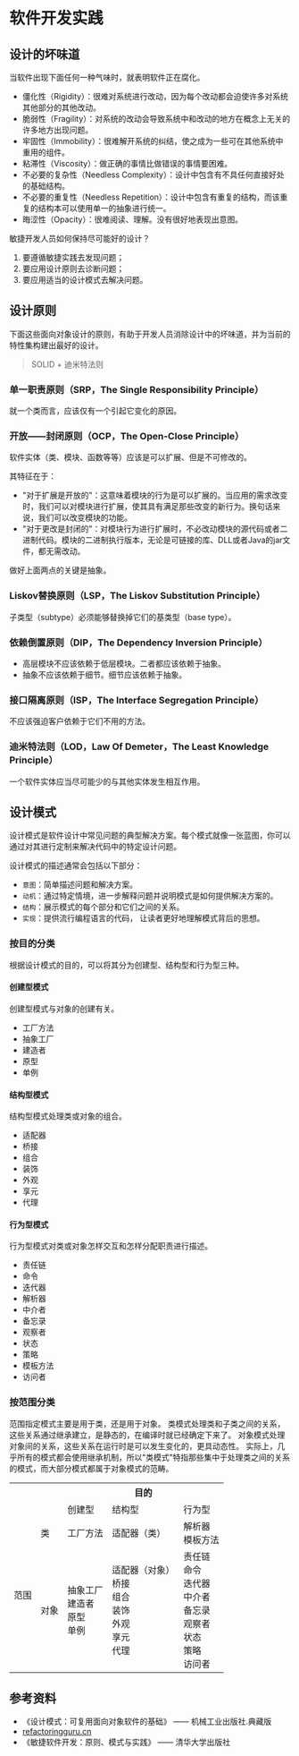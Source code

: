 # 软件开发实践

## 设计的坏味道

当软件出现下面任何一种气味时，就表明软件正在腐化。
- 僵化性（Rigidity）：很难对系统进行改动，因为每个改动都会迫使许多对系统其他部分的其他改动。
- 脆弱性（Fragility）：对系统的改动会导致系统中和改动的地方在概念上无关的许多地方出现问题。
- 牢固性（Immobility）：很难解开系统的纠结，使之成为一些可在其他系统中重用的组件。
- 粘滞性（Viscosity）：做正确的事情比做错误的事情要困难。
- 不必要的复杂性（Needless Complexity）：设计中包含有不具任何直接好处的基础结构。
- 不必要的重复性（Needless Repetition）：设计中包含有重复的结构，而该重复的结构本可以使用单一的抽象进行统一。
- 晦涩性（Opacity）：很难阅读、理解。没有很好地表现出意图。

敏捷开发人员如何保持尽可能好的设计？
1. 要遵循敏捷实践去发现问题；
2. 要应用设计原则去诊断问题；
3. 要应用适当的设计模式去解决问题。

## 设计原则

下面这些面向对象设计的原则，有助于开发人员消除设计中的坏味道，并为当前的特性集构建出最好的设计。

> SOLID + 迪米特法则

### 单一职责原则（SRP，The Single Responsibility Principle）

就一个类而言，应该仅有一个引起它变化的原因。

### 开放——封闭原则（OCP，The Open-Close Principle）

软件实体（类、模块、函数等等）应该是可以扩展、但是不可修改的。

其特征在于：
- "对于扩展是开放的"：这意味着模块的行为是可以扩展的。当应用的需求改变时，我们可以对模块进行扩展，使其具有满足那些改变的新行为。换句话来说，我们可以改变模块的功能。
- "对于更改是封闭的"：对模块行为进行扩展时，不必改动模块的源代码或者二进制代码。模块的二进制执行版本，无论是可链接的库、DLL或者Java的jar文件，都无需改动。

做好上面两点的关键是抽象。

### Liskov替换原则（LSP，The Liskov Substitution Principle）

子类型（subtype）必须能够替换掉它们的基类型（base type）。

### 依赖倒置原则（DIP，The Dependency Inversion Principle）

- 高层模块不应该依赖于低层模块。二者都应该依赖于抽象。
- 抽象不应该依赖于细节。细节应该依赖于抽象。

### 接口隔离原则（ISP，The Interface Segregation Principle）

不应该强迫客户依赖于它们不用的方法。

### 迪米特法则（LOD，Law Of Demeter，The Least Knowledge Principle）

一个软件实体应当尽可能少的与其他实体发生相互作用。

## 设计模式

设计模式是软件设计中常见问题的典型解决方案。每个模式就像一张蓝图，你可以通过对其进行定制来解决代码中的特定设计问题。

设计模式的描述通常会包括以下部分：
- `意图`：简单描述问题和解决方案。
- `动机`：通过特定情境，进一步解释问题并说明模式是如何提供解决方案的。
- `结构`：展示模式的每个部分和它们之间的关系。
- `实现`：提供流行编程语言的代码， 让读者更好地理解模式背后的思想。

### 按目的分类

根据设计模式的目的，可以将其分为创建型、结构型和行为型三种。

#### 创建型模式

创建型模式与对象的创建有关。

- 工厂方法
- 抽象工厂
- 建造者
- 原型
- 单例

#### 结构型模式

结构型模式处理类或对象的组合。

- 适配器
- 桥接
- 组合
- 装饰
- 外观
- 享元
- 代理

#### 行为型模式

行为型模式对类或对象怎样交互和怎样分配职责进行描述。

- 责任链
- 命令
- 迭代器
- 解析器
- 中介者
- 备忘录
- 观察者
- 状态
- 策略
- 模板方法
- 访问者

### 按范围分类

范围指定模式主要是用于类，还是用于对象。
类模式处理类和子类之间的关系，这些关系通过继承建立，是静态的，在编译时就已经确定下来了。
对象模式处理对象间的关系，这些关系在运行时是可以发生变化的，更具动态性。
实际上，几乎所有的模式都会使用继承机制，所以"类模式"特指那些集中于处理类之间的关系的模式，而大部分模式都属于对象模式的范畴。

<table>
    <tr>
        <th rowspan="2"></th>
        <th rowspan="2"></th>
        <th colspan="9">目的</th>
    </tr>
    <tr>
        <td>创建型</td>
        <td>结构型</td>
        <td>行为型</td>
    </tr>
    <tr>
        <td rowspan="2">范围</td>
        <td>类</td>
        <td>工厂方法</td>
        <td>适配器（类）</td>
        <td>
            解析器<br>
            模板方法
        </td>
    </tr>
    <tr>
        <td>对象</td>
        <td>
            抽象工厂<br>
            建造者<br>
            原型<br>
            单例
        </td>
        <td>
            适配器（对象）<br>
            桥接<br>
            组合<br>
            装饰<br>
            外观<br>
            享元<br>
            代理
        </td>
        <td>
            责任链<br>
            命令<br>
            迭代器<br>
            中介者<br>
            备忘录<br>
            观察者<br>
            状态<br>
            策略<br>
            访问者
        </td>
    </tr>
</table>

## 参考资料
- 《设计模式：可复用面向对象软件的基础》 —— 机械工业出版社.典藏版
- [refactoringguru.cn](https://refactoringguru.cn/design-patterns)
- 《敏捷软件开发：原则、模式与实践》 —— 清华大学出版社